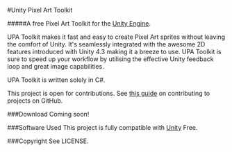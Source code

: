 #Unity Pixel Art Toolkit

#####A free Pixel Art Toolkit for the [Unity Engine](http://unity3d.com).

UPA Toolkit makes it fast and easy to create Pixel Art sprites without leaving the comfort of Unity. It's seamlessly integrated with the awesome 2D features introduced with Unity 4.3 making it a breeze to use. UPA Toolkit is sure to speed up your workflow by utilising the effective Unity feedback loop and great image capabilities.

UPA Toolkit is written solely in C#.

This project is open for contributions. See [this guide](https://guides.github.com/activities/contributing-to-open-source/) on contributing to projects on GitHub.

###Download
Coming soon!

###Software Used
This project is fully compatible with [Unity](http://unity3d.com) Free.

###Copyright
See LICENSE.

